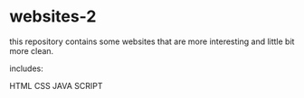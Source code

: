 # websites-2
this repository contains some websites that are more interesting and little bit more clean.

includes:

HTML
CSS
JAVA SCRIPT